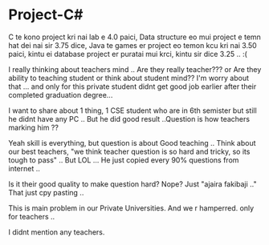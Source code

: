 # Project-C#
C te kono project kri nai lab e 4.0 paici, Data structure eo mui project e temn hat dei nai sir 3.75 dice, Java te games er project eo temon kcu kri nai 3.50 paici, kintu ei database project er puratai mui krci, kintu sir dice 3.25 .. :( 

I really thinking about teachers mind .. Are they really teacher??? or Are they ability to teaching student or think about student mind?? I'm worry about that ... and only  for this private student didnt get good job earlier after their completed graduation degree...

I want to share about 1 thing, 1 CSE student who are in 6th semister but still he didnt have any PC .. But he did good result ..Question is how teachers marking him ??

Yeah skill is everything, but question is about Good teaching .. Think about our best teachers, "we think teacher question is so hard and tricky, so its tough to pass" .. But LOL ... He just copied every 90% questions from internet ..

Is it their good quality to make question hard? Nope? Just "ajaira fakibaji .." That just cpy pasting ..

This is main problem in our Private Universities. And we r hamperred. only for teachers ..

I didnt mention any teachers. 
